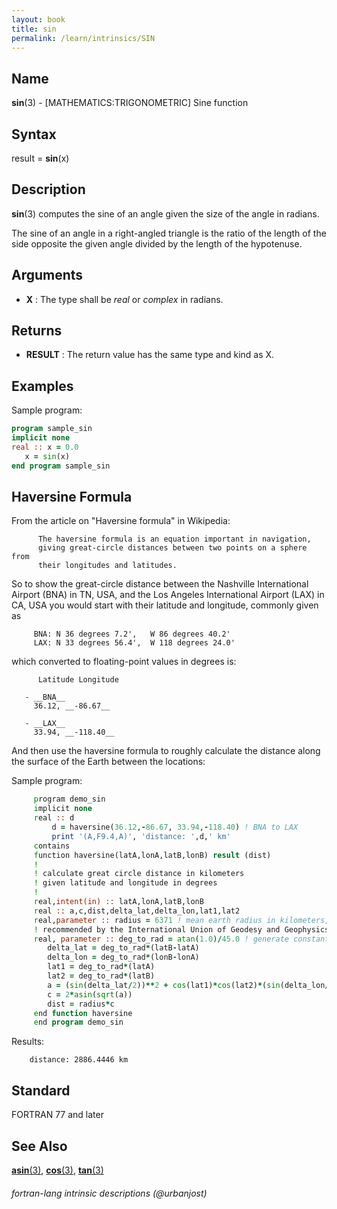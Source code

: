 ```yaml
---
layout: book
title: sin
permalink: /learn/intrinsics/SIN
---
```

## __Name__

__sin__(3) - \[MATHEMATICS:TRIGONOMETRIC\] Sine function

## __Syntax__

result = __sin__(x)

## __Description__

__sin__(3) computes the sine of an angle given the size of the angle in
radians.

The sine of an angle in a right-angled triangle is the ratio of the
length of the side opposite the given angle divided by the length of the
hypotenuse.

## __Arguments__

  - __X__
    : The type shall be _real_ or _complex_ in radians.

## __Returns__

  - __RESULT__
    : The return value has the same type and kind as X.

## __Examples__

Sample program:

```fortran
program sample_sin
implicit none
real :: x = 0.0
   x = sin(x)
end program sample_sin
```

## __Haversine Formula__

From the article on "Haversine formula" in Wikipedia:

```
      The haversine formula is an equation important in navigation,
      giving great-circle distances between two points on a sphere from
      their longitudes and latitudes.
```

So to show the great-circle distance between the Nashville International
Airport (BNA) in TN, USA, and the Los Angeles International Airport
(LAX) in CA, USA you would start with their latitude and longitude,
commonly given as

```text
     BNA: N 36 degrees 7.2',   W 86 degrees 40.2'
     LAX: N 33 degrees 56.4',  W 118 degrees 24.0'
```

which converted to floating-point values in degrees is:

```
      Latitude Longitude

   - __BNA__
     36.12, __-86.67__

   - __LAX__
     33.94, __-118.40__
```

And then use the haversine formula to roughly calculate the distance
along the surface of the Earth between the locations:

 Sample program:

```fortran
     program demo_sin
     implicit none
     real :: d
         d = haversine(36.12,-86.67, 33.94,-118.40) ! BNA to LAX
         print '(A,F9.4,A)', 'distance: ',d,' km'
     contains
     function haversine(latA,lonA,latB,lonB) result (dist)
     !
     ! calculate great circle distance in kilometers
     ! given latitude and longitude in degrees
     !
     real,intent(in) :: latA,lonA,latB,lonB
     real :: a,c,dist,delta_lat,delta_lon,lat1,lat2
     real,parameter :: radius = 6371 ! mean earth radius in kilometers,
     ! recommended by the International Union of Geodesy and Geophysics
     real, parameter :: deg_to_rad = atan(1.0)/45.0 ! generate constant pi/180
        delta_lat = deg_to_rad*(latB-latA)
        delta_lon = deg_to_rad*(lonB-lonA)
        lat1 = deg_to_rad*(latA)
        lat2 = deg_to_rad*(latB)
        a = (sin(delta_lat/2))**2 + cos(lat1)*cos(lat2)*(sin(delta_lon/2))**2
        c = 2*asin(sqrt(a))
        dist = radius*c
     end function haversine
     end program demo_sin
```

Results:

```text
    distance: 2886.4446 km
```

## __Standard__

FORTRAN 77 and later

## __See Also__

[__asin__(3)](ASIN),
[__cos__(3)](COS),
[__tan__(3)](TAN)

###### fortran-lang intrinsic descriptions (@urbanjost)
